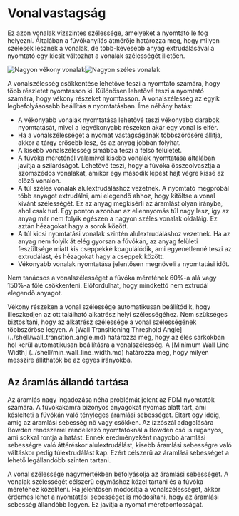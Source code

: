 # Vonalvastagság

Ez azon vonalak vízszintes szélessége, amelyeket a nyomtató le fog helyezni. Általában a fúvókanyílás átmérője határozza meg, hogy milyen szélesek lesznek a vonalak, de több-kevesebb anyag extrudálásával a nyomtató egy kicsit változhat a vonalak szélességét illetően.

<!--screenshot {
"image_path": "line_width_small.png",
"models": [{"script": "holes_cutout.scad"}],
"camera_position": [17, 39, 61],
"settings": {"line_width": 0.2},
"colours": 64
}-->

<!--screenshot {
"image_path": "line_width_large.png",
"models": [{"script": "holes_cutout.scad"}],
"camera_position": [17, 39, 61],
"settings": {"line_width": 0.6},
"colours": 32
}-->

![Nagyon vékony vonalak](../images/line_width_small.png)![Nagyon széles vonalak](../images/line_width_large.png)

A vonalszélesség csökkentése lehetővé teszi a nyomtató számára, hogy több részletet nyomtasson ki. Különösen lehetővé teszi a nyomtató számára, hogy vékony részeket nyomtasson. A vonalszélesség az egyik legbefolyásosabb beállítás a nyomtatásban. Íme néhány hatás:

- A vékonyabb vonalak nyomtatása lehetővé teszi vékonyabb darabok nyomtatását, mivel a legvékonyabb részeken akár egy vonal is elfér.
- Ha a vonalszélességet a nyomat vastagságának többszörösére állítja, akkor a tárgy erősebb lesz, és az anyag jobban folyhat.
- A kisebb vonalszélesség simábbá teszi a felső felületet.
- A fúvóka méreténél valamivel kisebb vonalak nyomtatása általában javítja a szilárdságot. Lehetővé teszi, hogy a fúvóka összeolvasztja a szomszédos vonalakat, amikor egy második lépést hajt végre kissé az előző vonalon.
- A túl széles vonalak alulextrudáláshoz vezetnek. A nyomtató megpróbál több anyagot extrudálni, ami elegendő ahhoz, hogy kitöltse a vonal kívánt szélességét. Ez az anyag megkísérli az áramlást olyan irányba, ahol csak tud. Egy ponton azonban az ellennyomás túl nagy lesz, így az anyag már nem folyik egészen a nagyon széles vonalak oldaláig. Ez aztán hézagokat hagy a sorok között.
- A túl kicsi nyomtatási vonalak szintén alulextrudáláshoz vezetnek. Ha az anyag nem folyik át elég gyorsan a fúvókán, az anyag felületi feszültsége miatt kis cseppekké koagulálódik, ami egyenetlenné teszi az extrudálást, és hézagokat hagy a cseppek között.
- Vékonyabb vonalak nyomtatása jelentősen megnöveli a nyomtatási időt.

Nem tanácsos a vonalszélességet a fúvóka méretének 60%-a alá vagy 150%-a fölé csökkenteni. Előfordulhat, hogy mindkettő nem extrudál elegendő anyagot.


<comment></comment>Vékony részeken a vonal szélessége automatikusan beállítódik, hogy illeszkedjen az ott található alkatrész helyi szélességéhez. Nem szükséges biztosítani, hogy az alkatrész szélessége a vonal szélességének többszöröse legyen. A [Wall Transitioning Threshold Angle] (../shell/wall_transition_angle.md) határozza meg, hogy az éles sarkokban hol kerül automatikusan beállításra a vonalszélesség. A [Minimum Wall Line Width] (../shell/min_wall_line_width.md) határozza meg, hogy milyen messzire állíthatók be az egyes irányokba.<comment></comment>

<!--if cura_version<5.0:
Adjusting line widths to fit enough walls
----
When printing mechanical objects that need to be thin but strong, you'll regularly run into the problem that your piece is not a clean even multiple of the line width. If it's not an even multiple, Cura will normally reduce the flow of some of the lines due to the [Compensate Wall Overlaps](../shell/travel_compensate_overlapping_walls_enabled.md) setting. This changes the flow rate through the nozzle which is detrimental to visual quality. If it is a clean multiple of the line width but not an even number, one of the walls will get reduced to 0.

Producing clean contours with even lines can make the print stronger and look better. A hallmark skill of any expert Cura user is to be able to tweak the line width such that the desired number of contours fill the print.

![Default line width, where the contours don't fit and some lines are thicker than others](../images/line_width_fit_bad.png)
![Reducing the line width makes it fit evenly](../images/line_width_fit_good_small.png)
![Increasing the line width also works](../images/line_width_fit_good_large.png)
-->

## Az áramlás állandó tartása

Az áramlás nagy ingadozása néha problémát jelent az FDM nyomtatók számára. A fúvókakamra bizonyos anyagokat nyomás alatt tart, ami késlelteti a fúvókán való tényleges áramlási sebességet. Eltart egy ideig, amíg az áramlási sebesség nő vagy csökken. Az izzószál adagolására Bowden rendszerrel rendelkező nyomtatóknál a Bowden cső is ruganyos, ami sokkal rontja a hatást. Ennek eredményeként nagyobb áramlási sebességre való áttéréskor alulextrudálást, kisebb áramlási sebességre való váltáskor pedig túlextrudálást kap. Ezért célszerű az áramlási sebességet a lehető legállandóbb szinten tartani.

A vonal szélessége nagymértékben befolyásolja az áramlási sebességet. A vonalak szélességét célszerű egymáshoz közel tartani és a fúvóka méretéhez közelíteni. Ha jelentősen módosítja a vonalszélességet, akkor érdemes lehet a nyomtatási sebességet is módosítani, hogy az áramlási sebesség állandóbb legyen. Ez javítja a nyomat méretpontosságát.
